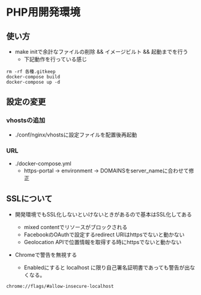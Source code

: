 # PHP用開発環境
## 使い方
- make initで余計なファイルの削除 && イメージビルト && 起動までを行う
  - 下記動作を行っている感じ

```
rm -rf 各種.gitkeep
docker-compose build 
docker-compose up -d 
```

## 設定の変更
### vhostsの追加
- ./conf/nginx/vhostsに設定ファイルを配置後再起動

### URL
- ./docker-compose.yml
  - https-portal -> environment -> DOMAINSをserver_nameに合わせて修正
 
## SSLについて
- 開発環境でもSSL化しないといけないときがあるので基本はSSL化してある
  - mixed contentでリソースがブロックされる
  - FacebookのOAuthで設定するredirect URIはhttpsでないと動かない
  - Geolocation APIで位置情報を取得する時にhttpsでないと動かない

- Chromeで警告を無視する
  - Enabledにすると localhost に限り自己署名証明書であっても警告が出なくなる。
```
chrome://flags/#allow-insecure-localhost
```
